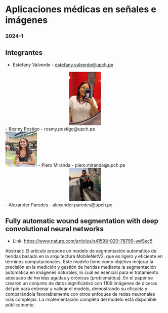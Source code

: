 # Aplicaciones médicas en señales e imágenes
### 2024-1

## Integrantes

- Estefany Valverde - estefany.valverde@upch.pe <br>
<div align="center">
<img src="https://github.com/piero-miranda/apsim/blob/main/Figures/Miembros%20del%20equipo/EV.jpeg" alt="L" width="100"/>
</div>
- Rosmy Postigo - rosmy.postigo@upch.pe <br>
<img src="https://github.com/piero-miranda/apsim/blob/main/Figures/Miembros%20del%20equipo/RP1.jpeg" alt="L" width="100"/>
</div>
- Piero Miranda - piero.miranda@upch.pe <br>
<div align="center">
<img src="https://github.com/piero-miranda/apsim/blob/main/Figures/Miembros%20del%20equipo/PM.jpeg" alt="L" width="100"/>
</div>
- Alexander Paredes - alexander.paredes@upch.pe <br>
<div align="center">
</div>



## Fully automatic wound segmentation with deep convolutional neural networks
- Link: https://www.nature.com/articles/s41598-020-78799-w#Sec5 

Abstract:
El artículo propone un modelo de segmentación automática de heridas basado en la arquitectura MobileNetV2, que es ligero y eficiente en términos computacionales. Este modelo tiene como objetivo mejorar la precisión en la medición y gestión de heridas mediante la segmentación automática en imágenes naturales, lo cual es esencial para el tratamiento adecuado de heridas agudas y crónicas (problemática). En el paper se crearon un conjunto de datos significativo con 1109 imágenes de úlceras del pie para entrenar y validar el modelo, demostrando su eficacia y comparándola favorablemente con otros enfoques de redes neuronales más complejas. La implementación completa del modelo está disponible públicamente. 
